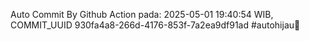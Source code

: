 Auto Commit By Github Action pada: 2025-05-01 19:40:54 WIB, COMMIT_UUID 930fa4a8-266d-4176-853f-7a2ea9df91ad #autohijau🗿
